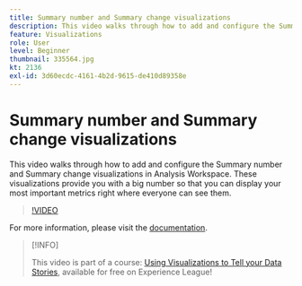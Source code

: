 ```yaml
---
title: Summary number and Summary change visualizations
description: This video walks through how to add and configure the Summary number and Summary change visualizations in Analysis Workspace. These visualizations provide you with a big number so that you can display your most important metrics right where everyone can see them.
feature: Visualizations
role: User
level: Beginner
thumbnail: 335564.jpg
kt: 2136
exl-id: 3d60ecdc-4161-4b2d-9615-de410d89358e
---
```

# Summary number and Summary change visualizations

This video walks through how to add and configure the Summary number and Summary change visualizations in Analysis Workspace. These visualizations provide you with a big number so that you can display your most important metrics right where everyone can see them.

>[!VIDEO](https://video.tv.adobe.com/v/335564/?quality=12&learn=on)

For more information, please visit the [documentation](https://experienceleague.adobe.com/docs/analytics/analyze/analysis-workspace/visualizations/summary-number-change.html).

>[!INFO]
>
> This video is part of a course: [Using Visualizations to Tell your Data Stories](https://experienceleague.adobe.com/?recommended=Analytics-U-1-2021.1.visualizations), available for free on Experience League!
